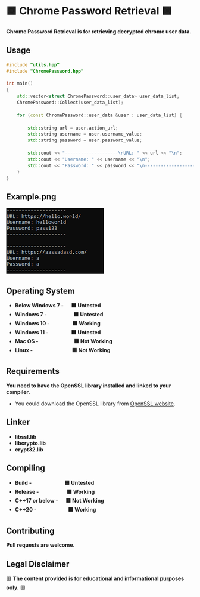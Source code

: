 # 🟩 Chrome Password Retrieval 🟩

**Chrome Password Retrieval is for retrieving decrypted chrome user data.**

## Usage

```c++
#include "utils.hpp"
#include "ChromePassword.hpp"

int main()
{
    std::vector<struct ChromePassword::user_data> user_data_list;
    ChromePassword::Collect(user_data_list);

    for (const ChromePassword::user_data &user : user_data_list) {

        std::string url = user.action_url;
        std::string username = user.username_value;
        std::string password = user.password_value;

        std::cout << "--------------------\nURL: " << url << "\n";
        std::cout << "Username: " << username << "\n";
        std::cout << "Password: " << password << "\n--------------------\n\n";
    }
}
```

## Example.png

![alt text](https://github.com/yurtrimu/chrome-password/blob/main/Example.png?raw=true)

## Operating System
- **Below Windows 7 -⠀⠀🟦 Untested**
- **Windows 7 -⠀⠀⠀⠀⠀⠀⠀🟦 Untested**
- **Windows 10 -⠀⠀⠀⠀⠀⠀🟩 Working**
- **Windows 11 -⠀⠀⠀⠀⠀⠀🟦 Untested**
- **Mac OS -⠀⠀⠀⠀⠀⠀⠀⠀⠀  🟥 Not Working**
- **Linux -⠀⠀⠀⠀⠀⠀⠀⠀⠀⠀  🟥 Not Working**

## Requirements

**You need to have the OpenSSL library installed and linked to your compiler.**

- You could download the OpenSSL library from [OpenSSL website](https://www.openssl.org/source/).

## Linker

- **libssl.lib**
- **libcrypto.lib**
- **crypt32.lib**

## Compiling

- **Build -⠀⠀ ⠀⠀⠀⠀⠀ ⠀🟦 Untested**
- **Release -⠀⠀⠀⠀⠀⠀ ⠀🟩 Working**
- **C++17 or below -⠀⠀🟥 Not Working**
- **C++20 -⠀⠀⠀⠀⠀⠀⠀⠀ 🟩 Working**

## Contributing

**Pull requests are welcome.**

## Legal Disclaimer
🟥 **The content provided is for educational and informational purposes only.** 🟥
